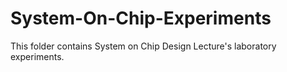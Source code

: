 # System-On-Chip-Experiments
This folder contains System on Chip Design Lecture's laboratory experiments.
